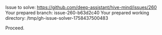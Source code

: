 Issue to solve: https://github.com/deep-assistant/hive-mind/issues/260
Your prepared branch: issue-260-b63d2c40
Your prepared working directory: /tmp/gh-issue-solver-1758437500483

Proceed.
